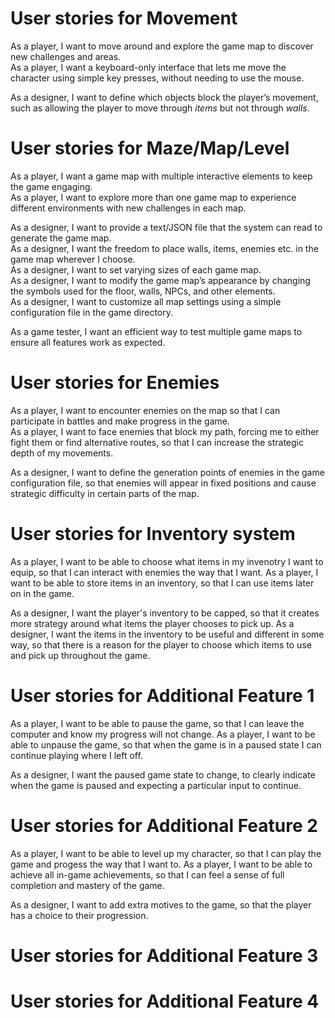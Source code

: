 # User stories for Movement
As a player, I want to move around and explore the game map to discover new challenges and areas.<br>
As a player, I want a keyboard-only interface that lets me move the character using simple key presses, without needing to use the mouse.<br>

As a designer, I want to define which objects block the player’s movement, such as allowing the player to move through *items* but not through *walls*.<br>

# User stories for Maze/Map/Level
As a player, I want a game map with multiple interactive elements to keep the game engaging.<br>
As a player, I want to explore more than one game map to experience different environments with new challenges in each map.<br>

As a designer, I want to provide a text/JSON file that the system can read to generate the game map.<br>
As a designer, I want the freedom to place walls, items, enemies etc. in the game map wherever I choose.<br>
As a designer, I want to set varying sizes of each game map.<br>
As a designer, I want to modify the game map’s appearance by changing the symbols used for the floor, walls, NPCs, and other elements.<br>
As a designer, I want to customize all map settings using a simple configuration file in the game directory.<br>

As a game tester, I want an efficient way to test multiple game maps to ensure all features work as expected.<br>

# User stories for Enemies
As a player, I want to encounter enemies on the map so that I can participate in battles and make progress in the game.<br>
As a player, I want to face enemies that block my path, forcing me to either fight them or find alternative routes, so that I can increase the strategic depth of my movements.<br>

As a designer, I want to define the generation points of enemies in the game configuration file, so that enemies will appear in fixed positions and cause strategic difficulty in certain parts of the map.<br>

# User stories for Inventory system

As a player, I want to be able to choose what items in my invenotry I want to equip, so that I can interact with enemies the way that I want.
As a player, I want to be able to store items in an inventory, so that I can use items later on in the game.

As a designer, I want the player's inventory to be capped, so that it creates more strategy around what items the player chooses to pick up.
As a designer, I want the items in the inventory to be useful and different in some way, so that there is a reason for the player to choose which items to use and pick up throughout the game.

# User stories for Additional Feature 1

As a player, I want to be able to pause the game, so that I can leave the computer and know my progress will not change.
As a player, I want to be able to unpause the game, so that when the game is in a paused state I can continue playing where I left off.

As a designer, I want the paused game state to change, to clearly indicate when the game is paused and expecting a particular input to continue.

# User stories for Additional Feature 2

As a player, I want to be able to level up my character, so that I can play the game and progess the way that I want to.
As a player, I want to be able to achieve all in-game achievements, so that I can feel a sense of full completion and mastery of the game.

As a designer, I want to add extra motives to the game, so that the player has a choice to their progression.

# User stories for Additional Feature 3



# User stories for Additional Feature 4
